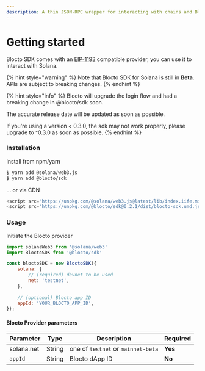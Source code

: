 ```yaml
---
description: A thin JSON-RPC wrapper for interacting with chains and Blocto wallet.
---
```


# Getting started

Blocto SDK comes with an [EIP-1193](https://github.com/ethereum/EIPs/blob/master/EIPS/eip-1193.md) compatible provider, you can use it to interact with Solana.

{% hint style="warning" %}
Note that Blocto SDK for Solana is still in **Beta**.\
APIs are subject to breaking changes.
{% endhint %}

{% hint style="info" %}
Blocto will upgrade the login flow and had a breaking change in @blocto/sdk soon.

The accurate release date will be updated as soon as possible.&#x20;

If you're using a version < 0.3.0, the sdk may not work properly, please upgrade to ^0.3.0 as soon as possible.
{% endhint %}

### Installation

Install from npm/yarn

```bash
$ yarn add @solana/web3.js
$ yarn add @blocto/sdk
```

... or via CDN

```javascript
<script src="https://unpkg.com/@solana/web3.js@latest/lib/index.iife.min.js"></script>
<script src="https://unpkg.com/@blocto/sdk@0.2.1/dist/blocto-sdk.umd.js" crossorigin="anonymous" referrerpolicy="no-referrer"></script>
```

### **Usage**

Initiate the Blocto provider&#x20;

```javascript
import solanaWeb3 from '@solana/web3'
import BloctoSDK from '@blocto/sdk'

const bloctoSDK = new BloctoSDK({
    solana: {
        // (required) devnet to be used
        net: 'testnet',
    },
    
    // (optional) Blocto app ID
    appId: 'YOUR_BLOCTO_APP_ID',
});
```

#### Blocto Provider parameters

| Parameter  | Type   | Description                        | Required |
| ---------- | ------ | ---------------------------------- | -------- |
| solana.net | String | one of `testnet` or `mainnet-beta` | **Yes**  |
| `appId`    | String | Blocto dApp ID                     | **No**   |

